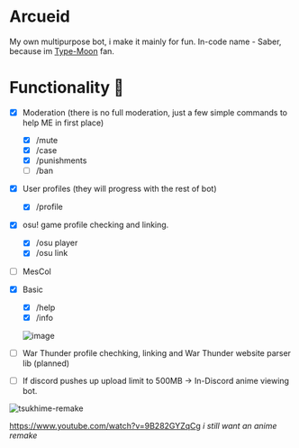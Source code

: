 # Arcueid
My own multipurpose bot, i make it mainly for fun. In-code name - Saber, because im [Type-Moon](https://www.youtube.com/channel/UC2SPttwqD13PoROoLR_NKUg) fan.

# Functionality :rocket:
- [x] Moderation (there is no full moderation, just a few simple commands to help ME in first place)
  - [x] /mute
  - [x] /case
  - [x] /punishments
  - [ ] /ban
- [x] User profiles (they will progress with the rest of bot)
  - [x] /profile
- [x] osu! game profile checking and linking.
  - [x] /osu player
  - [x] /osu link
- [ ] MesCol

- [x] Basic
  - [x] /help
  - [x] /info
  
  ![image](https://user-images.githubusercontent.com/49173264/179756421-4b0633d6-7817-47f1-8a0f-148138e8b42f.png)

- [ ] War Thunder profile chechking, linking and War Thunder website parser lib (planned)
- [ ] If discord pushes up upload limit to 500MB -> In-Discord anime viewing bot.

![tsukhime-remake](https://user-images.githubusercontent.com/49173264/179757105-ddc86a78-dc6d-419a-8e59-96d856d3a0f9.gif)

https://www.youtube.com/watch?v=9B282GYZqCg *i still want an anime remake*
